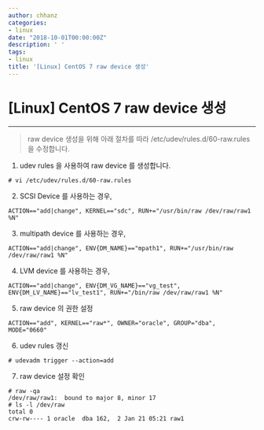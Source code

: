 ```yaml
---
author: chhanz
categories:
- linux
date: "2018-10-01T00:00:00Z"
description: ' '
tags:
- linux
title: '[Linux] CentOS 7 raw device 생성'
---
```


# [Linux] CentOS 7 raw device 생성
* * * 
>raw device 생성을 위해 아래 절차를 따라 /etc/udev/rules.d/60-raw.rules 을 수정합니다.   

1. udev rules 을 사용하여 raw device 를 생성합니다.   
~~~
# vi /etc/udev/rules.d/60-raw.rules
~~~
2. SCSI Device 를 사용하는 경우,   
~~~
ACTION=="add|change", KERNEL=="sdc", RUN+="/usr/bin/raw /dev/raw/raw1 %N"
~~~
3. multipath device 를 사용하는 경우,   
~~~
ACTION=="add|change", ENV{DM_NAME}=="mpath1", RUN+="/usr/bin/raw /dev/raw/raw1 %N" 
~~~
4. LVM device 를 사용하는 경우,
~~~
ACTION=="add|change", ENV{DM_VG_NAME}=="vg_test", ENV{DM_LV_NAME}=="lv_test1", RUN+="/bin/raw /dev/raw/raw1 %N"
~~~
5. raw device 의 권한 설정   
~~~
ACTION=="add", KERNEL=="raw*", OWNER="oracle", GROUP="dba", MODE="0660"
~~~
6. udev rules 갱신   
~~~
# udevadm trigger --action=add
~~~
7. raw device 설정 확인   
~~~
# raw -qa
/dev/raw/raw1:  bound to major 8, minor 17
# ls -l /dev/raw
total 0
crw-rw---- 1 oracle  dba 162,  2 Jan 21 05:21 raw1
~~~
